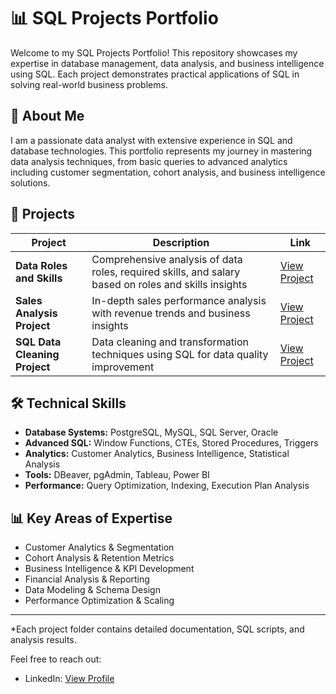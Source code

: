 # 📊 SQL Projects Portfolio

Welcome to my SQL Projects Portfolio! This repository showcases my expertise in database management, data analysis, and business intelligence using SQL. Each project demonstrates practical applications of SQL in solving real-world business problems.

## 🚀 About Me

I am a passionate data analyst with extensive experience in SQL and database technologies. This portfolio represents my journey in mastering data analysis techniques, from basic queries to advanced analytics including customer segmentation, cohort analysis, and business intelligence solutions.

## 📁 Projects

| Project | Description | Link |
|---------|-------------|------|
| **Data Roles and Skills** | Comprehensive analysis of data roles, required skills, and salary based on roles and skills insights | [View Project](./Data-Roles-and-Skills/) |
| **Sales Analysis Project** | In-depth sales performance analysis with revenue trends and business insights | [View Project](./Sales-Analysis-Project/) |
| **SQL Data Cleaning Project** | Data cleaning and transformation techniques using SQL for data quality improvement | [View Project](./SQL-Data-Cleaning_Project/) |

## 🛠 Technical Skills

- **Database Systems:** PostgreSQL, MySQL, SQL Server, Oracle
- **Advanced SQL:** Window Functions, CTEs, Stored Procedures, Triggers
- **Analytics:** Customer Analytics, Business Intelligence, Statistical Analysis
- **Tools:** DBeaver, pgAdmin, Tableau, Power BI
- **Performance:** Query Optimization, Indexing, Execution Plan Analysis

## 📊 Key Areas of Expertise

- Customer Analytics & Segmentation
- Cohort Analysis & Retention Metrics
- Business Intelligence & KPI Development
- Financial Analysis & Reporting
- Data Modeling & Schema Design
- Performance Optimization & Scaling

---

*Each project folder contains detailed documentation, SQL scripts, and analysis results.

Feel free to reach out:
- LinkedIn: [View Profile](https://www.linkedin.com/in/wael-khalaf92/)
